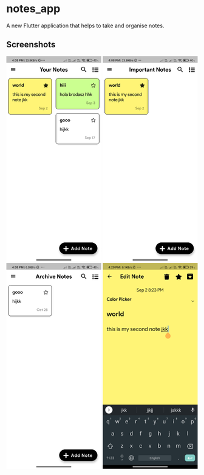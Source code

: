 # notes_app

A new Flutter application that helps to take and organise notes.

## Screenshots
<div class="row">
      <img src="screenshots/ss1.jpg" width="250">
      <img src="screenshots/ss2.jpg" width="250">
      <img src="screenshots/ss3.jpg" width="250">
      <img src="screenshots/ss4.jpg" width="250">
</div>